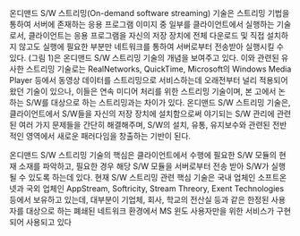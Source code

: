 
온디맨드 S/W 스트리밍(On-demand software streaming) 기술은 스트리밍 기법을 통하여 서버에 존재하는 응용 프로그램 
이미지 중 일부를 클라이언트에서 실행하는 기술로서, 클라이언트는 응용 프로그램을 자신의 저장 장치에 전체 다운로드 
및 직접 설치하지 않고도 실행에 필요한 부분만 네트워크를 통하여 서버로부터 전송받아 실행시킬 수 있다. (그림 1)은 
온디맨드 S/W 스트리밍 기술의 개념을 보여주고 있다. 이와 관련된 유사한 스트리밍 기술로는 RealNetworks, QuickTime, 
Microsoft의 Windows Media Player 등에서 동영상 데이터를 스트리밍으로 서비스하는데 오래전부터 널리 적용되어 왔던 
기술이 있으나, 이들은 연속 미디어 처리를 위한 스트리밍 기술이며, 본 고에서 논하는 S/W를 대상으로 하는 스트리밍과는 
차이가 있다.
온디맨드 S/W 스트리밍 기술은, 클라이언트에서 S/W들을 자신의 저장 장치에 설치함으로써 야기되는 S/W 관리에 관련된 여러 가지 문제들을 간단히 해결해주며, S/W의 설치, 유통, 유지보수와 관련된 전반적인 영역에서 새로운 패러다임을 창출하는 기반이 된다.

온디맨드 S/W 스트리밍 기술의 핵심은 클라이언트에서 수행에 필요한 S/W 모듈의 현재 소재를 파악하고, 필요한 경우 해당 
S/W 모듈을 서버로부터 전송 받아 S/W가 실행될 수 있도록 하는데 있다. 현재 S/W 스트리밍 관련 핵심 기술은 국내 업체인 
소프트온넷과 국외 업체인 AppStream, Softricity, Stream Threory, Exent Technologies 등에서 보유하고 있는데, 대부분이
기업체, 회사, 학교의 전산실 등과 같은 한정된 사용자를 대상으로 하는 폐쇄된 네트워크 환경에서 MS 윈도 사용자만을 
위한 서비스가 구현되어 사용되고 있다

